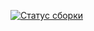 
[![Статус сборки](https://ci.appveyor.com/api/projects/status/0ctlmoihhmvqr34b?svg=true)](https://ci.appveyor.com/project/Ekat1983/card-order-7cagj )
